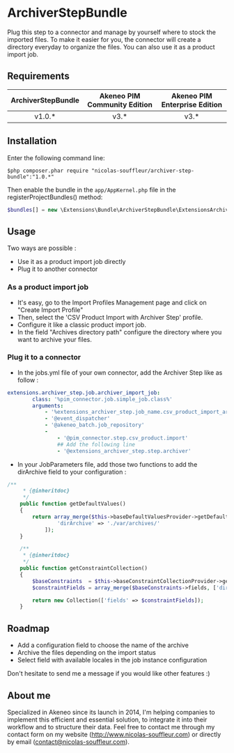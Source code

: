 ArchiverStepBundle
==========================

Plug this step to a connector and manage by yourself where to stock the imported files.
To make it easier for you, the connector will create a directory everyday to organize the files. 
You can also use it as a product import job.

## Requirements

| ArchiverStepBundle     | Akeneo PIM Community Edition | Akeneo PIM Enterprise Edition |
|:------------------------------:|:----------------------------:|:-----------------------------:|
| v1.0.*                         | v3.*                         | v3.*                              |

## Installation

Enter the following command line:
```console
$php composer.phar require "nicolas-souffleur/archiver-step-bundle":"1.0.*"
```

Then enable the bundle in the ```app/AppKernel.php``` file in the registerProjectBundles() method:
```php
$bundles[] = new \Extensions\Bundle\ArchiverStepBundle\ExtensionsArchiverStepBundle()
```

## Usage

Two ways are possible :
* Use it as a product import job directly 
* Plug it to another connector 

### As a product import job 
* It's easy, go to the Import Profiles Management page and click on "Create Import Profile" 
* Then, select the 'CSV Product Import with Archiver Step' profile. 
* Configure it like a classic product import job.
* In the field "Archives directory path" configure the directory where you want to archive your files.

### Plug it to a connector
* In the jobs.yml file of your own connector, add the Archiver Step like as follow : 
```yml
extensions.archiver_step.job.archiver_import_job:
        class: '%pim_connector.job.simple_job.class%'
        arguments:
            - '%extensions_archiver_step.job_name.csv_product_import_archiver%'
            - '@event_dispatcher'
            - '@akeneo_batch.job_repository'
            -
                - '@pim_connector.step.csv_product.import'
                ## Add the following line
                - '@extensions_archiver_step.step.archiver'
```
* In your JobParameters file, add those two functions to add the dirArchive field to your configuration : 
```php
/**
     * {@inheritdoc}
     */
    public function getDefaultValues()
    {
        return array_merge($this->baseDefaultValuesProvider->getDefaultValues(), [
                'dirArchive' => './var/archives/'
            ]);
    }

    /**
     * {@inheritdoc}
     */
    public function getConstraintCollection()
    {
        $baseConstraints  = $this->baseConstraintCollectionProvider->getConstraintCollection();
        $constraintFields = array_merge($baseConstraints->fields, ['dirArchive' => new NotNull()]);

        return new Collection(['fields' => $constraintFields]);
    }
```

## Roadmap
* Add a configuration field to choose the name of the archive
* Archive the files depending on the import status
* Select field with available locales in the job instance configuration 

Don't hesitate to send me a message if you would like other features :)

## About me
Specialized in Akeneo since its launch in 2014, I'm helping companies to implement this efficient and essential solution, to integrate it into their workflow and to structure their data. Feel free to contact me through my contact form on my website (http://www.nicolas-souffleur.com) or directly by email (contact@nicolas-souffleur.com).
